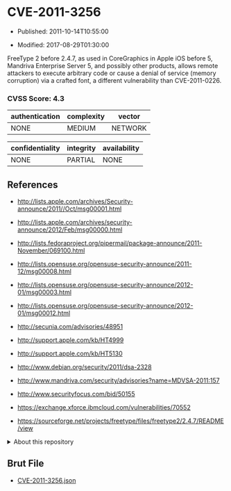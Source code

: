 # CVE-2011-3256

- Published: 2011-10-14T10:55:00

- Modified: 2017-08-29T01:30:00

FreeType 2 before 2.4.7, as used in CoreGraphics in Apple iOS before 5, Mandriva Enterprise Server 5, and possibly other products, allows remote attackers to execute arbitrary code or cause a denial of service (memory corruption) via a crafted font, a different vulnerability than CVE-2011-0226.

### CVSS Score: **4.3**

| authentication | complexity | vector |
| --- | --- | --- |
| NONE | MEDIUM | NETWORK |

| confidentiality | integrity | availability |
| --- | --- | --- |
| NONE | PARTIAL | NONE |

## References

* http://lists.apple.com/archives/Security-announce/2011//Oct/msg00001.html

* http://lists.apple.com/archives/security-announce/2012/Feb/msg00000.html

* http://lists.fedoraproject.org/pipermail/package-announce/2011-November/069100.html

* http://lists.opensuse.org/opensuse-security-announce/2011-12/msg00008.html

* http://lists.opensuse.org/opensuse-security-announce/2012-01/msg00003.html

* http://lists.opensuse.org/opensuse-security-announce/2012-01/msg00012.html

* http://secunia.com/advisories/48951

* http://support.apple.com/kb/HT4999

* http://support.apple.com/kb/HT5130

* http://www.debian.org/security/2011/dsa-2328

* http://www.mandriva.com/security/advisories?name=MDVSA-2011:157

* http://www.securityfocus.com/bid/50155

* https://exchange.xforce.ibmcloud.com/vulnerabilities/70552

* https://sourceforge.net/projects/freetype/files/freetype2/2.4.7/README/view

<details>
<summary>About this repository</summary> 

  This repository is part of the project [Live Hack CVE](https://github.com/Live-Hack-CVE). Main website can be found [www.live-hack.org](https://www.live-hack.org) 
  
  Made by [Sn0wAlice](https://github.com/Sn0wAlice) for the people that care about security and need to have a feed of the latest CVEs. Hope you enjoy it, don't forget to star the repo and follow me on [Twitter](https://twitter.com/Sn0wAlice) and [Github](https://github.com/Sn0wAlice). And that is my [personnal website](https://www.alice-snow.me/)

  - [Home Page](https://github.com/Live-Hack-CVE)
  - [Framework](https://github.com/Live-Hack-CVE/cve-framework)
  - [CVE database](https://github.com/Live-Hack-CVE/full_database)
  - [Changelog](https://github.com/Live-Hack-CVE/Changelog)
</details>

## Brut File

* [CVE-2011-3256.json](https://raw.githubusercontent.com/Live-Hack-CVE/full_database/main/cves/2011/CVE-2011-3256.json)

